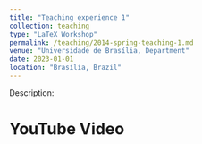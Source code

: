 ```yaml
---
title: "Teaching experience 1"
collection: teaching
type: "LaTeX Workshop"
permalink: /teaching/2014-spring-teaching-1.md
venue: "Universidade de Brasília, Department"
date: 2023-01-01
location: "Brasília, Brazil"
---
```


Description:

YouTube Video
======

